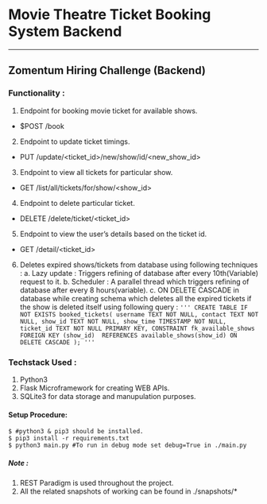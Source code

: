 # Movie Theatre Ticket Booking System Backend
---
## Zomentum Hiring Challenge (Backend)

### Functionality :
1. Endpoint for booking movie ticket for available shows.
  * $POST /book
2. Endpoint to update ticket timings.
  * PUT /update/<ticket_id>/new/show/id/<new_show_id>
3. Endpoint to view all tickets for particular show.
  * GET /list/all/tickets/for/show/<show_id>
4. Endpoint to delete particular ticket.
  * DELETE /delete/ticket/<ticket_id>
5. Endpoint to view the user’s details based on the ticket id.
  * GET /detail/<ticket_id>
6. Deletes expired shows/tickets from database using following techniques : 
  a. Lazy update : Triggers refining of database after every 10th(Variable) request to it.
  b. Scheduler : A parallel thread which triggers refining of database after every 8 hours(variable).
  c. ON DELETE CASCADE in database while creating schema which deletes all the expired tickets if the show is deleted itself using following query :
    `'''
        CREATE TABLE IF NOT EXISTS booked_tickets(
            username TEXT NOT NULL,
            contact TEXT NOT NULL,
            show_id TEXT NOT NULL,
            show_time TIMESTAMP NOT NULL,
            ticket_id TEXT NOT NULL PRIMARY KEY,
            CONSTRAINT fk_available_shows
                FOREIGN KEY (show_id) 
                REFERENCES available_shows(show_id)
                ON DELETE CASCADE
            );
        '''`
### Techstack Used :
1. Python3
2. Flask Microframework for creating WEB APIs.
3. SQLite3 for data storage and manupulation purposes.

#### Setup Procedure:
    $ #python3 & pip3 should be installed.
    $ pip3 install -r requirements.txt
    $ python3 main.py #To run in debug mode set debug=True in ./main.py

##### Note : 
1. REST Paradigm is used throughout the project.
2. All the related snapshots of working can be found in ./snapshots/*

